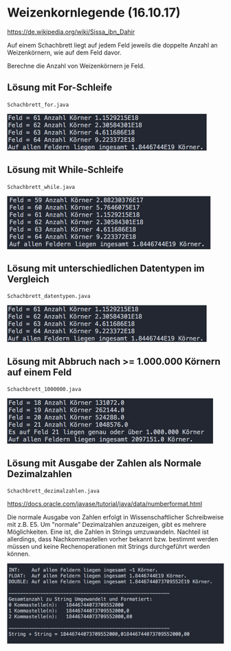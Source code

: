 # Weizenkornlegende (16.10.17)
https://de.wikipedia.org/wiki/Sissa_ibn_Dahir

Auf einem Schachbrett liegt auf jedem Feld jeweils die doppelte Anzahl an Weizenkörnern, wie auf dem Feld davor.

Berechne die Anzahl von Weizenkörnern je Feld.



## Lösung mit For-Schleife

`Schachbrett_for.java`

![for](./images/for.png)

## Lösung mit While-Schleife

`Schachbrett_while.java`

![while](./images/while.png)

## Lösung mit unterschiedlichen Datentypen im Vergleich

`Schachbrett_datentypen.java`

![datentypen](./images/for.png)

## Lösung mit Abbruch nach >= 1.000.000 Körnern auf einem Feld

`Schachbrett_1000000.java`

![1000000](./images/1000000.png)

## Lösung mit Ausgabe der Zahlen als Normale Dezimalzahlen

`Schachbrett_dezimalzahlen.java`

https://docs.oracle.com/javase/tutorial/java/data/numberformat.html

Die normale Ausgabe von Zahlen erfolgt in Wissenschaftlicher Schreibweise mit z.B. E5. Um "normale" Dezimalzahlen anzuzeigen, gibt es mehrere Möglichkeiten.
Eine ist, die Zahlen in Strings umzuwandeln.
Nachteil ist allerdings, dass Nachkommastellen vorher bekannt bzw. bestimmt werden müssen und keine Rechenoperationen mit Strings durchgeführt werden können.

![doublezustring](images/doublezustring.png)